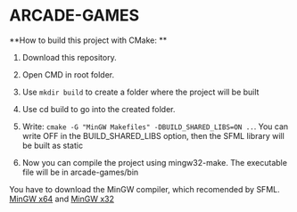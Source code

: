 # ARCADE-GAMES

**How to build this project with CMake: **

1.  Download this repository.

2. Open CMD in root folder.

3. Use `mkdir build` to create a folder where the project will be built

4. Use cd build to go into the created folder. 

5. Write: `cmake -G "MinGW Makefiles" -DBUILD_SHARED_LIBS=ON ..`. You can write OFF in the BUILD_SHARED_LIBS option, then the SFML library will be built as static

6. Now you can compile the project using mingw32-make. The executable file will be in arcade-games/bin

You have to download the MinGW compiler, which recomended by SFML. [MinGW x64](https://github.com/brechtsanders/winlibs_mingw/releases/download/13.1.0-16.0.5-11.0.0-msvcrt-r5/winlibs-x86_64-posix-seh-gcc-13.1.0-mingw-w64msvcrt-11.0.0-r5.7z "MinGW x64 link") and [MinGW x32](https://github.com/brechtsanders/winlibs_mingw/releases/download/13.1.0-16.0.5-11.0.0-msvcrt-r5/winlibs-i686-posix-dwarf-gcc-13.1.0-mingw-w64msvcrt-11.0.0-r5.7z "MinGW x32 link")

